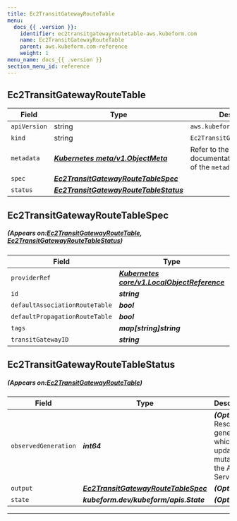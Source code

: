 ```yaml
---
title: Ec2TransitGatewayRouteTable
menu:
  docs_{{ .version }}:
    identifier: ec2transitgatewayroutetable-aws.kubeform.com
    name: Ec2TransitGatewayRouteTable
    parent: aws.kubeform.com-reference
    weight: 1
menu_name: docs_{{ .version }}
section_menu_id: reference
---
```


## Ec2TransitGatewayRouteTable
| Field | Type | Description |
| ------ | ----- | ----------- |
| `apiVersion` | string | `aws.kubeform.com/v1alpha1` |
|    `kind` | string | `Ec2TransitGatewayRouteTable` |
| `metadata` | ***[Kubernetes meta/v1.ObjectMeta](https://kubernetes.io/docs/reference/generated/kubernetes-api/v1.13/#objectmeta-v1-meta)***|Refer to the Kubernetes API documentation for the fields of the `metadata` field.|
| `spec` | ***[Ec2TransitGatewayRouteTableSpec](#Ec2TransitGatewayRouteTableSpec)***||
| `status` | ***[Ec2TransitGatewayRouteTableStatus](#Ec2TransitGatewayRouteTableStatus)***||
## Ec2TransitGatewayRouteTableSpec
##### (Appears on:[Ec2TransitGatewayRouteTable](#Ec2TransitGatewayRouteTable), [Ec2TransitGatewayRouteTableStatus](#Ec2TransitGatewayRouteTableStatus))
| Field | Type | Description |
| ------ | ----- | ----------- |
| `providerRef` | ***[Kubernetes core/v1.LocalObjectReference](https://kubernetes.io/docs/reference/generated/kubernetes-api/v1.13/#localobjectreference-v1-core)***||
| `id` | ***string***||
| `defaultAssociationRouteTable` | ***bool***| ***(Optional)*** |
| `defaultPropagationRouteTable` | ***bool***| ***(Optional)*** |
| `tags` | ***map[string]string***| ***(Optional)*** |
| `transitGatewayID` | ***string***||
## Ec2TransitGatewayRouteTableStatus
##### (Appears on:[Ec2TransitGatewayRouteTable](#Ec2TransitGatewayRouteTable))
| Field | Type | Description |
| ------ | ----- | ----------- |
| `observedGeneration` | ***int64***| ***(Optional)*** Resource generation, which is updated on mutation by the API Server.|
| `output` | ***[Ec2TransitGatewayRouteTableSpec](#Ec2TransitGatewayRouteTableSpec)***| ***(Optional)*** |
| `state` | ***kubeform.dev/kubeform/apis.State***| ***(Optional)*** |
---
